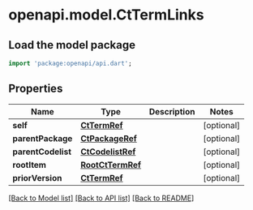 # openapi.model.CtTermLinks

## Load the model package
```dart
import 'package:openapi/api.dart';
```

## Properties
Name | Type | Description | Notes
------------ | ------------- | ------------- | -------------
**self** | [**CtTermRef**](CtTermRef.md) |  | [optional] 
**parentPackage** | [**CtPackageRef**](CtPackageRef.md) |  | [optional] 
**parentCodelist** | [**CtCodelistRef**](CtCodelistRef.md) |  | [optional] 
**rootItem** | [**RootCtTermRef**](RootCtTermRef.md) |  | [optional] 
**priorVersion** | [**CtTermRef**](CtTermRef.md) |  | [optional] 

[[Back to Model list]](../README.md#documentation-for-models) [[Back to API list]](../README.md#documentation-for-api-endpoints) [[Back to README]](../README.md)


